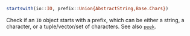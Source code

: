 ```julia
startswith(io::IO, prefix::Union{AbstractString,Base.Chars})
```

Check if an `IO` object starts with a prefix, which can be either a string, a character, or a tuple/vector/set of characters.  See also [`peek`](@ref).
